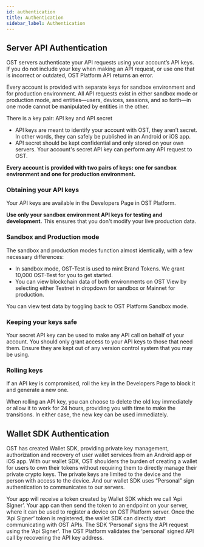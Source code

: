 ```yaml
---
id: authentication
title: Authentication
sidebar_label: Authentication
---
```


## Server API Authentication
OST servers authenticate your API requests using your account’s API keys. If you do not include your key when making an API request, or use one that is incorrect or outdated, OST Platform API returns an error.

Every account is provided with separate keys for sandbox environment and for production environment. All API requests exist in either sandbox mode or production mode, and entities—users, devices, sessions, and so forth—in one mode cannot be manipulated by entities in the other.

There is a key pair: API key and API secret

* API keys are meant to identify your account with OST, they aren’t secret. In other words, they can safely be published in an Android or iOS app. 
* API secret should be kept confidential and only stored on your own servers. Your account's secret API key can perform any API request to OST.

**Every account is provided with two pairs of keys: one for sandbox environment and one for production environment.**

### Obtaining your API keys

Your API keys are available in the Developers Page in OST Platform. 

**Use only your sandbox environment API keys for testing and development.** This ensures that you don't modify your live production data.

### Sandbox and Production mode
The sandbox and production modes function almost identically, with a few necessary differences:

* In sandbox mode, OST-Test is used to mint Brand Tokens. We grant 10,000 OST-Test for you to get started.
* You can view blockchain data of both environments on OST View by selecting either Testnet in dropdown for sandbox or Mainnet for production.

You can view test data by toggling back to OST Platform Sandbox mode.

### Keeping your keys safe

Your secret API key can be used to make any API call on behalf of your account. You should only grant access to your API keys to those that need them. Ensure they are kept out of any version control system that you may be using.

### Rolling keys

If an API key is compromised, roll the key in the Developers Page to block it and generate a new one.

When rolling an API key, you can choose to delete the old key immediately or allow it to work for 24 hours, providing you with time to make the transitions. In either case, the new key can be used immediately.


## Wallet SDK Authentication
OST has created Wallet SDK, providing private key management, authorization and recovery of user wallet services from an Android app or iOS app. With our wallet SDK, OST shoulders the burden of creating a wallet for users to own their tokens without requiring them to directly manage their private crypto keys. The private keys are limited to the device and the person with access to the device. And our wallet SDK uses “Personal” sign authentication to communicates to our servers.

Your app will receive a token created by Wallet SDK which we call ‘Api Signer’. Your app can then send the token to an endpoint on your server, where it can be used to register a device on OST Platform server. Once the ‘Api Signer’ token is registered, the wallet SDK can directly start communicating with OST APIs. The SDK ‘Personal’ signs the API request using the ‘Api Signer’. The OST Platform validates the ‘personal’ signed API call by recovering the API key address.
